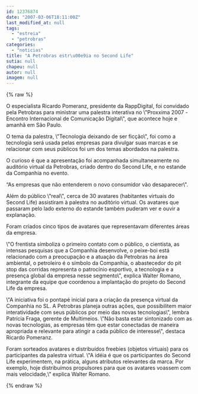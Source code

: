 ```yaml
---
id: 12376874
date: "2007-03-06T18:11:00Z"
last_modified_at: null
tags:
  - "estreia"
  - "petrobras"
categories:
  - "noticias"
title: "A Petrobras estr\u00e9ia no Second Life"
sutia: null
chapeu: null
autor: null
imagem: null
---
```

{% raw %}
<p><P>O especialista Ricardo Pomeranz, presidente da RappDigital, foi convidado pela Petrobras para ministrar uma palestra interativa no \"Proxxima 2007 -Encontro Internacional de Comunicação Digital\", que acontece hoje e amanhã em São Paulo.</P></p>
<p><P>O tema da palestra, \"Tecnologia deixando de ser ficção\", foi como a tecnologia será usada pelas empresas para divulgar suas marcas e se relacionar com seus públicos foi um dos temas abordados na palestra.<BR></P></p>
<p><P>O curioso é que a apresentação foi acompanhada simultaneamente no auditório virtual da Petrobras, criado dentro do Second Life, e no estande da Companhia no evento. </P></p>
<p><P>“As empresas que não entenderem o novo consumidor vão desaparecer\". </P></p>
<p><P>Além do público \"real\", cerca de 30 avatares (habitantes virtuais do Second Life) assistiram à palestra no auditório virtual. Os avatares que passaram pelo lado externo do estande também puderam ver e ouvir a explanação. </P></p>
<p><P>Foram criados cinco tipos de avatares que representavam diferentes áreas da empresa.</P></p>
<p><P>\"O frentista simboliza o primeiro contato com o público, o cientista, as intensas pesquisas que a Companhia desenvolve, o peixe-boi está relacionado com a preocupação e a atuação da Petrobras na área ambiental, o petroleiro é o símbolo da Companhia, o abastecedor do pit stop das corridas representa o patrocínio esportivo, a tecnologia e a presença global da empresa nesse segmento\", explica Walter Romano, integrante da equipe que coordenou a implantação do projeto do Second Life da empresa.</P></p>
<p><P>\"A iniciativa foi o pontapé inicial para a criação da presença virtual da Companhia no SL. A Petrobras planeja outras ações, que possibilitem maior interatividade com seus públicos por meio das novas tecnologias\", lembra Patrícia Fraga, gerente de Multimeios. \"Não basta estar sintonizado com as novas tecnologias, as empresas têm que estar conectadas de maneira apropriada e relevante para atingir a cada público de interesse\", destaca Ricardo Pomeranz.</P></p>
<p><P>Foram sorteados avatares e distribuídos freebies (objetos virtuais) para os participantes da palestra virtual. \"A idéia é que os participantes do Second Life experimentem, na prática, alguns atributos relevantes da marca. Por exemplo, hoje distribuímos propulsores para que os avatares voassem com mais velocidade,\" explica Walter Romano.</P> </p>
{% endraw %}